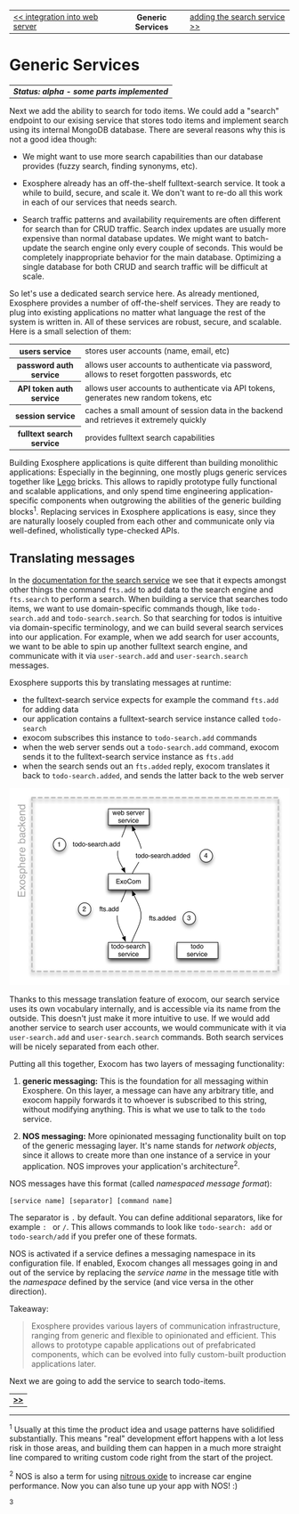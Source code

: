 <table>
  <tr>
    <td><a href="11_integration_into_web_server.md">&lt;&lt; integration into web server</a></td>
    <th>Generic Services</th>
    <td><a href="13_add_search_service.md">adding the search service &gt;&gt;</a></td>
  </tr>
</table>


# Generic Services

<table>
  <tr>
    <td>
      <b><i>
        Status: alpha - some parts implemented
      </i></b>
    </td>
  </tr>
</table>


Next we add the ability to search for todo items.
We could add a "search" endpoint to our exising service that stores todo items
and implement search using its internal MongoDB database.
There are several reasons why this is not a good idea though:

* We might want to use more search capabilities
  than our database provides (fuzzy search, finding synonyms, etc).

* Exosphere already has an off-the-shelf fulltext-search service.
  It took a while to build, secure, and scale it.
  We don't want to re-do all this work in each of our services that needs search.

* Search traffic patterns and availability requirements
  are often different for search than for CRUD traffic.
  Search index updates are usually more expensive than normal database updates.
  We might want to batch-update the search engine only every couple of seconds.
  This would be completely inappropriate behavior for the main database.
  Optimizing a single database for both CRUD and search traffic will be difficult at scale.

So let's use a dedicated search service here.
As already mentioned, Exosphere provides a number of off-the-shelf services.
They are ready to plug into existing applications
no matter what language the rest of the system is written in.
All of these services are robust, secure, and scalable.
Here is a small selection of them:

<table>
  <tr>
    <th>users service</th>
    <td>stores user accounts (name, email, etc)</td>
  </tr>
  <tr>
    <th>password auth service</th>
    <td>
      allows user accounts to authenticate via password,
      allows to reset forgotten passwords, etc
    </td>
  </tr>
  <tr>
    <th>API token auth service</th>
    <td>
      allows user accounts to authenticate via API tokens,
      generates new random tokens, etc
    </td>
  </tr>
  <tr>
    <th>session service</th>
    <td>
      caches a small amount of session data in the backend
      and retrieves it extremely quickly
    </td>
  </tr>
  <tr>
    <th>fulltext search service</th>
    <td>provides fulltext search capabilities</td>
  </tr>
</table>

Building Exosphere applications is quite different than building monolithic applications:
Especially in the beginning,
one mostly plugs generic services together like [Lego](http://www.lego.com) bricks.
This allows to rapidly prototype fully functional and scalable applications,
and only spend time engineering application-specific components
when outgrowing the abilities of the generic building blocks<sup>1</sup>.
Replacing services in Exosphere applications is easy,
since they are naturally loosely coupled from each other
and communicate only via well-defined, wholistically type-checked APIs.


## Translating messages

In the [documentation for the search service]()
we see that it expects amongst other things
the command `fts.add` to add data to the search engine
and `fts.search` to perform a search.
When building a service that searches todo items,
we want to use domain-specific commands though,
like `todo-search.add` and `todo-search.search`.
So that searching for todos
is intuitive via domain-specific terminology,
and we can build several search services into our application.
For example, when we add search for user accounts,
we want to be able to spin up another fulltext search engine,
and communicate with it via `user-search.add` and `user-search.search` messages.

Exosphere supports this by translating messages at runtime:
* the fulltext-search service expects for example the command `fts.add` for adding data
* our application contains a fulltext-search service instance called `todo-search`
* exocom subscribes this instance to `todo-search.add` commands
* when the web server sends out a `todo-search.add` command,
  exocom sends it to the fulltext-search service instance as `fts.add`
* when the search sends out an `fts.added` reply,
  exocom translates it back to `todo-search.added`,
  and sends the latter back to the web server

<img src="12_schema.png" width="514" height="354">

Thanks to this message translation feature of exocom,
our search service uses its own vocabulary internally,
and is accessible via its name from the outside.
This doesn't just make it more intuitive to use.
If we would add another service to search user accounts,
we would communicate with it via `user-search.add` and `user-search.search` commands.
Both search services will be nicely separated from each other.

Putting all this together, Exocom has two layers of messaging functionality:

1. __generic messaging:__
   This is the foundation for all messaging within Exosphere.
   On this layer, a message can have any arbitrary title,
   and exocom happily forwards it to whoever is subscribed to this string,
   without modifying anything.
   This is what we use to talk to the `todo` service.

2. __NOS messaging:__
   More opinionated messaging functionality
   built on top of the generic messaging layer.
   It's name stands for _network objects_,
   since it allows to create more than one instance of a service in your application.
   NOS improves your application's architecture<sup>2</sup>.

NOS messages have this format (called _namespaced message format_):

```
[service name] [separator] [command name]
```

The separator is `.` by default.
You can define additional separators,
like for example `: ` or `/`.
This allows commands to look like
`todo-search: add` or `todo-search/add`
if you prefer one of these formats.

NOS is activated if a service defines a messaging namespace in its configuration file.
If enabled, Exocom changes all messages going in and out of the service
by replacing the _service name_ in the message title
with the _namespace_ defined by the service
(and vice versa in the other direction).


Takeaway:
> Exosphere provides various layers of communication infrastructure,
> ranging from generic and flexible to opinionated and efficient.
> This allows to prototype capable applications out of prefabricated components,
> which can be evolved into fully custom-built production applications later.


Next we are going to add the service to search todo-items.


<table>
  <tr>
    <td><a href="13_add_search_service.md"><b>&gt;&gt;</b></a></td>
  </tr>
</table>


<hr>

<sup>1</sup>
Usually at this time the product idea and usage patterns have solidified substantially.
This means "real" development effort happens with a lot less risk in those areas,
and building them can happen in a much more straight line compared to
writing custom code right from the start of the project.

<sup>2</sup>
NOS is also a term for using
[nitrous oxide](https://en.wikipedia.org/wiki/Nitrous_oxide_engine)
to increase car engine performance.
Now you can also tune up your app with NOS! :)

<sup>3</sup>
